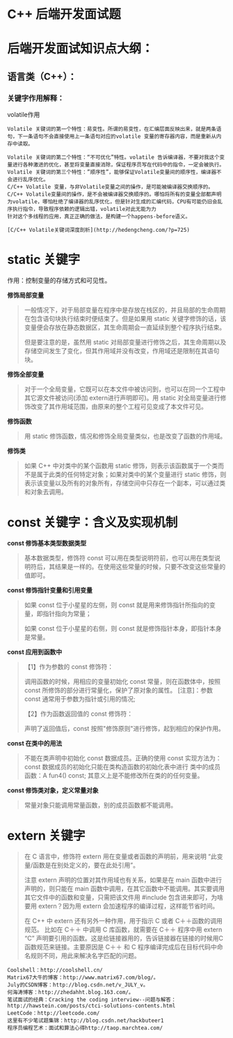 # C++ 后端开发面试题

# 后端开发面试知识点大纲：
## 语言类（C++）：
### 关键字作用解释：
volatile作用

	Volatile 关键词的第一个特性：易变性。所谓的易变性，在汇编层面反映出来，就是两条语句，下一条语句不会直接使用上一条语句对应的volatile 变量的寄存器内容，而是重新从内存中读取。
	
	Volatile 关键词的第二个特性：“不可优化”特性。volatile 告诉编译器，不要对我这个变量进行各种激进的优化，甚至将变量直接消除，保证程序员写在代码中的指令，一定会被执行。
	Volatile 关键词的第三个特性：”顺序性”，能够保证Volatile变量间的顺序性，编译器不会进行乱序优化。
	C/C++ Volatile 变量，与非Volatile变量之间的操作，是可能被编译器交换顺序的。C/C++ Volatile变量间的操作，是不会被编译器交换顺序的。哪怕将所有的变量全部都声明为volatile，哪怕杜绝了编译器的乱序优化，但是针对生成的汇编代码，CPU有可能仍旧会乱序执行指令，导致程序依赖的逻辑出错，volatile对此无能为力
	针对这个多线程的应用，真正正确的做法，是构建一个happens-before语义。
	
	[C/C++ Volatile关键词深度剖析](http://hedengcheng.com/?p=725)

# static 关键字

作用：控制变量的存储方式和可见性。

**修饰局部变量**

> 一般情况下，对于局部变量在程序中是存放在栈区的，并且局部的生命周期在包含语句块执行结束时便结束了。但是如果用 static 关键字修饰的话，该变量便会存放在静态数据区，其生命周期会一直延续到整个程序执行结束。
>
> 但是要注意的是，虽然用 static  对局部变量进行修饰之后，其生命周期以及存储空间发生了变化，但其作用域并没有改变，作用域还是限制在其语句块。

**修饰全部变量**

> 对于一个全局变量，它既可以在本文件中被访问到，也可以在同一个工程中其它源文件被访问(添加 extern进行声明即可)。用 static 对全局变量进行修饰改变了其作用域范围，由原来的整个工程可见变成了本文件可见。

**修饰函数**

> 用 static 修饰函数，情况和修饰全局变量类似，也是改变了函数的作用域。

**修饰类**

> 如果 C++ 中对类中的某个函数用 static  修饰，则表示该函数属于一个类而不是属于此类的任何特定对象；如果对类中的某个变量进行 static 修饰，则表示该变量以及所有的对象所有，存储空间中只存在一个副本，可以通过类和对象去调用。

# const 关键字：含义及实现机制

**const 修饰基本类型数据类型**

> 基本数据类型，修饰符 const 可以用在类型说明符前，也可以用在类型说明符后，其结果是一样的。在使用这些常量的时候，只要不改变这些常量的值即可。

**const 修饰指针变量和引用变量**

> 如果 const 位于小星星的左侧，则 const 就是用来修饰指针所指向的变量，即指针指向为常量；
>
> 如果 const 位于小星星的右侧，则 const 就是修饰指针本身，即指针本身是常量。

**const 应用到函数中**

> 【1】作为参数的 const 修饰符：
>
> 调用函数的时候，用相应的变量初始化 const 常量，则在函数体中，按照 const 所修饰的部分进行常量化，保护了原对象的属性。
>  [注意]：参数 const 通常用于参数为指针或引用的情况; 
>
>  【2】作为函数返回值的 const 修饰符：
>
> 声明了返回值后，const 按照"修饰原则"进行修饰，起到相应的保护作用。

**const 在类中的用法**

> 不能在类声明中初始化 const 数据成员。正确的使用 const 实现方法为：const 数据成员的初始化只能在类构造函数的初始化表中进行
> 类中的成员函数：A fun4() const; 其意义上是不能修改所在类的的任何变量。

**const 修饰类对象，定义常量对象** 

> 常量对象只能调用常量函数，别的成员函数都不能调用。

# extern 关键字

> 在 C 语言中，修饰符 extern 用在变量或者函数的声明前，用来说明 “此变量/函数是在别处定义的，要在此处引用”。
>
> 注意 extern 声明的位置对其作用域也有关系，如果是在 main 函数中进行声明的，则只能在 main 函数中调用，在其它函数中不能调用。其实要调用其它文件中的函数和变量，只需把该文件用 #include 包含进来即可，为啥要用 extern？因为用 extern 会加速程序的编译过程，这样能节省时间。
>
> 在 C++ 中 extern 还有另外一种作用，用于指示 C 或者 C＋＋函数的调用规范。
> 比如在 C＋＋ 中调用 C 库函数，就需要在 C＋＋ 程序中用 extern “C” 声明要引用的函数。这是给链接器用的，告诉链接器在链接的时候用C 函数规范来链接。主要原因是 C＋＋ 和 C 程序编译完成后在目标代码中命名规则不同，用此来解决名字匹配的问题。

	Coolshell：http://coolshell.cn/
	Matrix67大牛的博客：http://www.matrix67.com/blog/。
	July的CSDN博客：http://blog.csdn.net/v_JULY_v。
	何海涛博客：http://zhedahht.blog.163.com/。
	笔试面试的经典：Cracking the coding interview--问题与解答：
	http://hawstein.com/posts/ctci-solutions-contents.html
	LeetCode：http://leetcode.com/
	这里有不少笔试题集锦：http://blog.csdn.net/hackbuteer1
	程序员编程艺术：面试和算法心得http://taop.marchtea.com/
